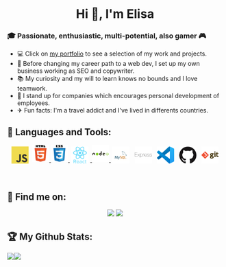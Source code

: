 <h1 align="center">Hi 👋, I'm Elisa</h1>

### 🎓 Passionate, enthusiastic, multi-potential, also gamer 🎮

- 💻 Click on [my portfolio](https://elisa-canyelles-portfolio.netlify.app/) to see a selection of my work and projects.
- 💼 Before changing my career path to a web dev, I set up my own business working as SEO and copywriter.
- 📚 My curiosity and my will to learn knows no bounds and I love teamwork.
- 🤝 I stand up for companies which encourages personal development of employees.
- ✈ Fun facts: I'm a travel addict and I've lived in differents countries. 



## 🧰 Languages and Tools:
<p align="center"> 
  <img src="https://raw.githubusercontent.com/github/explore/80688e429a7d4ef2fca1e82350fe8e3517d3494d/topics/javascript/javascript.png" alt="Javascript" height="40" style="vertical-align:top; margin:4px">
  <a href="https://www.w3.org/html/" target="_blank" rel="noreferrer"> <img src="https://raw.githubusercontent.com/devicons/devicon/master/icons/html5/html5-original-wordmark.svg" alt="html5" width="40" height="40"/> </a> 
  <a href="https://www.w3schools.com/css/" target="_blank" rel="noreferrer"> <img src="https://raw.githubusercontent.com/devicons/devicon/master/icons/css3/css3-original-wordmark.svg" alt="css3" width="40" height="40"/> </a>
<a href="https://reactjs.org/" target="_blank" rel="noreferrer"> <img src="https://raw.githubusercontent.com/devicons/devicon/master/icons/react/react-original-wordmark.svg" alt="react" height="40" style="vertical-align:top; margin:4px"/> </a>
   <a href="https://nodejs.org" target="_blank" rel="noreferrer"> <img src="https://raw.githubusercontent.com/devicons/devicon/master/icons/nodejs/nodejs-original-wordmark.svg" alt="nodejs" width="40" height="40"/> </a>
  <img src="https://raw.githubusercontent.com/github/explore/80688e429a7d4ef2fca1e82350fe8e3517d3494d/topics/mysql/mysql.png" alt="MySQL" height="40" style="vertical-align:top; margin:4px">
   <img src="https://raw.githubusercontent.com/github/explore/80688e429a7d4ef2fca1e82350fe8e3517d3494d/topics/express/express.png" alt="Express" height="40" style="vertical-align:top; margin:4px">
  <img src="https://raw.githubusercontent.com/github/explore/80688e429a7d4ef2fca1e82350fe8e3517d3494d/topics/visual-studio-code/visual-studio-code.png" alt="VS Code" height="40" style="vertical-align:top; margin:4px">
  <img src="https://raw.githubusercontent.com/github/explore/78df643247d429f6cc873026c0622819ad797942/topics/github/github.png" alt="Github" height="40" style="vertical-align:top; margin:4px">
<img src="https://raw.githubusercontent.com/github/explore/80688e429a7d4ef2fca1e82350fe8e3517d3494d/topics/git/git.png" alt="Git" height="40" style="vertical-align:top; margin:4px">
 </p>
 

<br />

## :email: Find me on:

<p align="center">
<a align="center" href = "mailto:elisacanyelles@gmail.com"><img src="https://img.shields.io/badge/-Gmail-%23333?style=for-the-badge&logo=gmail&logoColor=white"   target="_blank"></a>
<a align="center" href="https://www.linkedin.com/in/elisa-canyelles/" target="blank"><img src="https://img.shields.io/badge/-LinkedIn-%230077B5?style=for-the-badge&logo=linkedin&logoColor=white" target="_blank"></a></p> 


## :trophy: My Github Stats:

<div>
<a href="https://github-readme-stats.vercel.app/api?username=Elisa-cf&theme=tokyonight">
  <img  align="left" src="https://github-readme-stats.vercel.app/api?username=Elisa-cf&count_private=true&show_icons=true&theme=tokyonight" />
</a>
<a href="https://github-readme-stats.vercel.app/api/top-langs/?username=Elisa-cf&hide=php&theme=tokyonight">
  <img align="left" src="https://github-readme-stats.vercel.app/api/top-langs/?username=Elisa-cf&hide=php&theme=tokyonight" />
</a>
</div>
